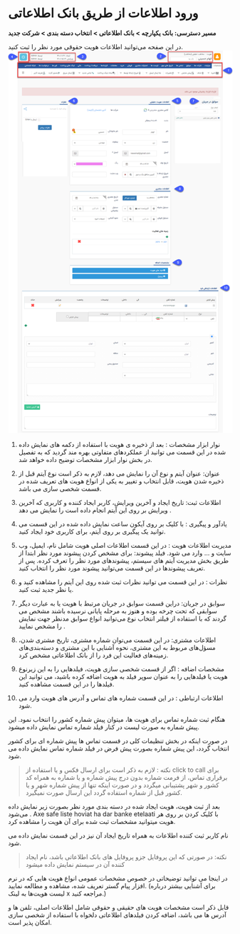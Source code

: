# ورود اطلاعات از طریق بانک اطلاعاتی
**مسیر دسترسی:  بانک یکپارچه > بانک اطلاعاتی > انتخاب دسته بندی > شرکت جدید**

در این صفحه می‌توانید اطلاعات هویت حقوقی مورد نظر را ثبت کنید.
![](Hoghoghipng.png)

1. نوار ابزار مشخصات : بعد از ذخیره ی هویت با استفاده از دکمه های نمایش داده شده در این قسمت می توانید از عملکردهای متفاوتی بهره مند گردید که به تفصیل در بخش نوار ابزار مشخصات توضیح داده خواهد شد.

2. عنوان: عنوان آیتم و نوع آن را نمایش می دهد، لازم به ذکر است نوع  آیتم قبل از ذخیره  شدن هویت، قابل انتخاب و تغییر به یکی از انواع هویت های تعریف شده در قسمت شخصی سازی می باشد. 

3. اطلاعات ثبت: تاریخ ایجاد و آخرین ویرایش، کاربر ایجاد کننده و کاربری که آخرین ویرایش بر روی این آیتم انجام داده است را نمایش می دهد .

4. یادآور و پیگیری : با کلیک بر روی آیکون ساعت نمایش داده شده در این قسمت می توانید یک پیگیری بر روی آیتم، برای کاربری خود ایجاد کنید.

5. مدیریت اطلاعات هویت : در این قسمت اطلاعات اصلی هویت شامل نام، ایمیل، وب سایت و ... وارد می شود.
فیلد پیشوند: برای مشخص کردن پیشوند مورد نظر ابتدا از طریق بخش مدیریت آیتم های سیستم، پیشوندهای مورد نظر را تعرف کرده. پس از تعریف پیشوندها در این قسمت می‌توانید پیشوند مورد نظر را انتخاب کنید. 

6. نظرات : در این قسمت می توانید نظرات ثبت شده روی این آیتم را مشاهده کنید و یا نظر جدید ثبت کنید.

7. سوابق در جریان: دراین قسمت سوابق در جریان مرتبط با هویت یا به عبارت دیگر سوابقی که تحت چرخه بوده و هنوز به مرحله پایانی نرسیده باشند مشخص می گردند که با استفاده از فیلتر انتخاب نوع می‌توانید انواع سوابق مدنظر جهت نمایش را مشخص نمایید .
8. اطلاعات مشتری: در این قسمت می‌توان شماره مشتری، تاریخ مشتری شدن، مسؤل‌های مربوط به این مشتری، نحوه آشنایی با این مشتری و دسته‌بندی‌‌های زمینه‌های فعالیت این فرد را از بانک اطلاعاتی مشخص کرد. 

9. مشخصات اضافه : اگر از قسمت شخصی سازی هویت، فیلدهایی را به این زیرنوع هویت یا فیلدهایی را به عنوان سوپر فیلد به هویت اضافه کرده باشید، می توانید این فیلدها را در این قسمت مشاهده کنید.

10. اطلاعات ارتباطی : در این قسمت شماره های تماس و آدرس های هویت وارد می شود.

هنگام ثبت شماره تماس برای هویت ها، میتوان پیش شماره کشور را انتخاب نمود. این پیش شماره به صورت لیست در کنار فیلد شماره تماس نمایش داده میشود.

در صورت اینکه در بخش تنظیمات کلی در قسمت تماس ها پیش شماره ای برای کشور انتخاب گردد، این پیش شماره بصورت پیش فرض در فیلد شماره تماس نمایش داده می شود.

> نکته : لازم به ذکر است برای ارسال فکس و یا استفاده از click to call  برای برقراری تماس، از فرمت شماره بدون  درج پیش شماره و یا شماره به همراه کد کشور و شهر پشتیبانی میگردد و در صورت اینکه تنها از پیش شماره شهر و یا کشور قبل از شماره استفاده گردد این ارسال صورت نمیگیرد.

بعد از ثبت هویت، هویت ایجاد شده در دسته بندی مورد نظر بصورت زیر نمایش داده می‌شود .
Axe safe liste hoviat ha dar banke etelaati
با کلیک کردن بر روی هر هویت میتوانید مشخصات ثبت شده برای آن هویت را مشاهده کرد.

نام کاربر ثبت کننده اطلاعات به همراه تاریخ ایجاد آن نیز در این قسمت نمایش داده می شود.

> نکته: در صورتی که این پروفایل جزو پروفایل های بانک اطلاعاتی باشد، نام ایجاد کننده آن  در سیستم نمایش داده میشود

 در اینجا می توانید توضیحاتی در خصوص مشخصات عمومی انواع هویت هایی که در نرم افزار پیام گستر تعریف شده، مشاهده و مطالعه نمایید. (برای آشنایی بیشتر درباره لیست هویت‌ها به لینک x مراجعه کنید.)

قابل ذکر است مشخصات هویت های حقیقی و حقوقی شامل اطلاعات اصلی، تلفن ها و آدرس ها می باشد، اضافه کردن فیلدهای اطلاعاتی دلخواه با استفاده از شخصی سازی  امکان پذیر است.

